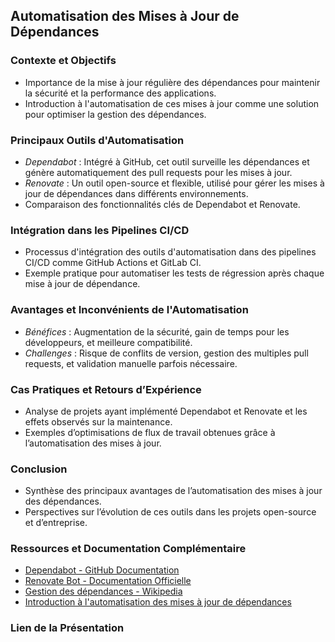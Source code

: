 ## Automatisation des Mises à Jour de Dépendances

### Contexte et Objectifs
- Importance de la mise à jour régulière des dépendances pour maintenir la sécurité et la performance des applications.
- Introduction à l'automatisation de ces mises à jour comme une solution pour optimiser la gestion des dépendances.

### Principaux Outils d'Automatisation
- *Dependabot* : Intégré à GitHub, cet outil surveille les dépendances et génère automatiquement des pull requests pour les mises à jour.
- *Renovate* : Un outil open-source et flexible, utilisé pour gérer les mises à jour de dépendances dans différents environnements.
- Comparaison des fonctionnalités clés de Dependabot et Renovate.

### Intégration dans les Pipelines CI/CD
- Processus d'intégration des outils d'automatisation dans des pipelines CI/CD comme GitHub Actions et GitLab CI.
- Exemple pratique pour automatiser les tests de régression après chaque mise à jour de dépendance.

### Avantages et Inconvénients de l'Automatisation
- *Bénéfices* : Augmentation de la sécurité, gain de temps pour les développeurs, et meilleure compatibilité.
- *Challenges* : Risque de conflits de version, gestion des multiples pull requests, et validation manuelle parfois nécessaire.

### Cas Pratiques et Retours d’Expérience
- Analyse de projets ayant implémenté Dependabot et Renovate et les effets observés sur la maintenance.
- Exemples d’optimisations de flux de travail obtenues grâce à l’automatisation des mises à jour.

### Conclusion
- Synthèse des principaux avantages de l’automatisation des mises à jour des dépendances.
- Perspectives sur l’évolution de ces outils dans les projets open-source et d’entreprise.

### Ressources et Documentation Complémentaire
- [Dependabot - GitHub Documentation](https://docs.github.com/en/code-security/dependabot)
- [Renovate Bot - Documentation Officielle](https://docs.renovatebot.com/)
- [Gestion des dépendances - Wikipedia](https://fr.wikipedia.org/wiki/Gestion_des_d%C3%A9pendances)
- [Introduction à l'automatisation des mises à jour de dépendances](https://blog.example.com/automatisation-mises-a-jour-dependances)

### Lien de la Présentation
